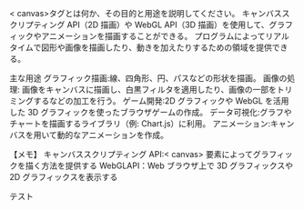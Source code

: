 < canvas>タグとは何か、その目的と用途を説明してください。
キャンバススクリプティング API（2D 描画）や WebGL API（3D 描画）を使用して、グラフィックやアニメーションを描画することができる。
プログラムによってリアルタイムで図形や画像を描画したり、動きを加えたりするための領域を提供できる。

主な用途
グラフィック描画:線、四角形、円、パスなどの形状を描画。
画像の処理: 画像をキャンバスに描画し、白黒フィルタを適用したり、画像の一部をトリミングするなどの加工を行う。
ゲーム開発:2D グラフィックや WebGL を活用した 3D グラフィックを使ったブラウザゲームの作成。
データ可視化:グラフやチャートを描画するライブラリ（例: Chart.js）に利用。
アニメーション:キャンバスを用いて動的なアニメーションを作成。

【メモ】
キャンバススクリプティング API:< canvas> 要素によってグラフィックを描く方法を提供する
WebGLAPI：Web ブラウザ上で 3D グラフィックスや 2D グラフィックスを表示する

テスト
